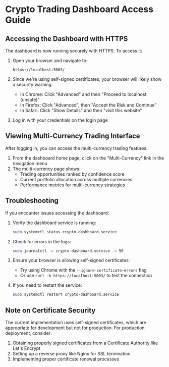 # Crypto Trading Dashboard Access Guide

## Accessing the Dashboard with HTTPS

The dashboard is now running securely with HTTPS. To access it:

1. Open your browser and navigate to:
   ```
   https://localhost:5003/
   ```

2. Since we're using self-signed certificates, your browser will likely show a security warning.
   - In Chrome: Click "Advanced" and then "Proceed to localhost (unsafe)"
   - In Firefox: Click "Advanced", then "Accept the Risk and Continue"
   - In Safari: Click "Show Details" and then "visit this website"

3. Log in with your credentials on the login page

## Viewing Multi-Currency Trading Interface

After logging in, you can access the multi-currency trading features:

1. From the dashboard home page, click on the "Multi-Currency" link in the navigation menu
2. The multi-currency page shows:
   - Trading opportunities ranked by confidence score
   - Current portfolio allocation across multiple currencies
   - Performance metrics for multi-currency strategies

## Troubleshooting

If you encounter issues accessing the dashboard:

1. Verify the dashboard service is running:
   ```bash
   sudo systemctl status crypto-dashboard.service
   ```

2. Check for errors in the logs:
   ```bash
   sudo journalctl -u crypto-dashboard.service -n 50
   ```
   
3. Ensure your browser is allowing self-signed certificates:
   - Try using Chrome with the `--ignore-certificate-errors` flag
   - Or use `curl -k https://localhost:5003/` to test the connection

4. If you need to restart the service:
   ```bash
   sudo systemctl restart crypto-dashboard.service
   ```

## Note on Certificate Security

The current implementation uses self-signed certificates, which are appropriate for development but not for production. For production deployment, consider:

1. Obtaining properly signed certificates from a Certificate Authority like Let's Encrypt
2. Setting up a reverse proxy like Nginx for SSL termination
3. Implementing proper certificate renewal processes
